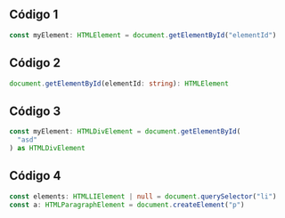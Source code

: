 ## Código 1

```typescript
const myElement: HTMLElement = document.getElementById("elementId")
```

## Código 2

```typescript
document.getElementById(elementId: string): HTMLElement
```

## Código 3

```typescript
const myElement: HTMLDivElement = document.getElementById(
  "asd"
) as HTMLDivElement
```

## Código 4

```typescript
const elements: HTMLLIElement | null = document.querySelector("li")
const a: HTMLParagraphElement = document.createElement("p")
```
